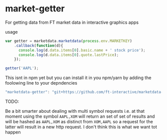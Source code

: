 # market-getter

For getting data from FT market data in interactive graphics apps

usage 
```js
var getter = marketdata.marketdata(process.env.MARKETKEY)
    .callback(function(d){
      console.log(d.data.items[0].basic.name + ' stock price');
      console.log(d.data.items[0].quote.lastPrice);
    });

getter('AAPL');
```

This isnt in npm yet but you can install it in you npm/yarn by adding the foolowing line to your depndencies
```js
"marketdata-getter": "git+https://github.com/ft-interactive/marketdata-getter.git"
```

TODO:

Be a bit smarter about dealing with multi symbol requests
i.e. at that moment using the symbol `AAPL,XOM` will return an set of set of results and will be hashed as `AAPL,XOM` as distinct from `XOM,AAPL` so a request for the latter will result in a new http request. I don't think this is what we want tot happen
